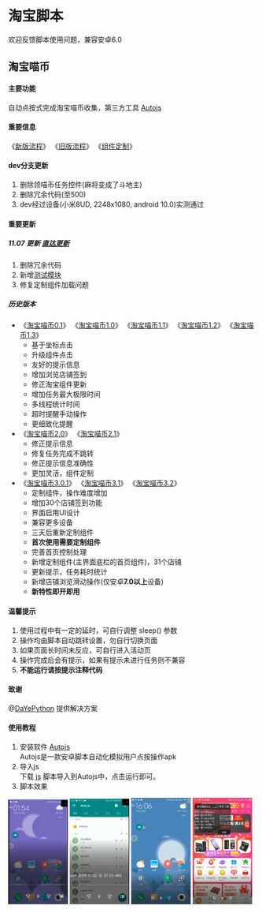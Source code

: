 # 淘宝脚本
欢迎反馈脚本使用问题，兼容安卓6.0
## 淘宝喵币
#### 主要功能  
自动点按式完成淘宝喵币收集，第三方工具 [Autojs](apk)
#### 重要信息
《[新版流程](./custom/log_3.0.txt)》 《[旧版流程](./custom/log.txt)》 《[组件定制](./custom)》 

#### dev分支更新

1. 删除领喵币任务控件(麻将变成了斗地主)
2. 删除冗余代码(至500)
3. dev经过设备(小米8UD, 2248x1080, android 10.0)实测通过


#### 重要更新
##### 11.07 更新 [直达更新](./release/淘宝喵币3.3.js)
1. 删除冗余代码
2. 新增[测试模块](./test)
3. 修复定制组件加载问题

##### 历史版本
* 《[淘宝喵币0.1](./release/history/淘宝喵币0.1.js)》 《[淘宝喵币1.0](./release/history/淘宝喵币1.0.js)》 《[淘宝喵币1.1](./release/history/淘宝喵币1.1.js)》 《[淘宝喵币1.2](./release/history/淘宝喵币1.2.js)》 《[淘宝喵币1.3](./release/history/淘宝喵币1.3.js)》
  * 基于坐标点击
  * 升级组件点击
  * 友好的提示信息
  * 增加浏览店铺签到
  * 修正淘宝组件更新
  * 增加任务最大极限时间
  * 多线程统计时间
  * 超时提醒手动操作
  * 更细致化提醒
* 《[淘宝喵币2.0](./release/history/淘宝喵币2.0.js)》 《[淘宝喵币2.1](./release/history/淘宝喵币2.1.js)》
  * 修正提示信息
  * 修复任务完成不跳转
  * 修正提示信息准确性
  * 更加灵活，组件定制
* 《[淘宝喵币3.0.1](./release/history/淘宝喵币3.0.1.js)》 《[淘宝喵币3.1](./release/history/淘宝喵币3.1.js)》 《[淘宝喵币3.2](./release/history/淘宝喵币3.2.js)》
  * 定制组件，操作难度增加
  * 增加30个店铺签到功能
  * 界面启用UI设计
  * 兼容更多设备
  * 三天后重新定制组件
  * **首次使用需要定制组件**
  * 完善首页控制处理
  * 新增定制组件(主界面底栏的首页组件)，31个店铺
  * 更新提示，任务耗时统计
  * 新增店铺浏览滑动操作(仅安卓**7.0以上**设备)
  * **新特性即开即用**
#### 温馨提示
1. 使用过程中有一定的延时，可自行调整 <kdb> sleep() </kbd> 参数
2. 操作均由脚本自动跳转设置，勿自行切换页面
3. 如果页面长时间未反应，可自行进入活动页
4. 操作完成后会有提示，如果有提示未进行任务则不兼容 
5. **不能运行请按提示注释代码** 
#### 致谢
@[DaYePython](https://github.com/DaYePython) 提供解决方案
#### 使用教程
1. 安装软件 [Autojs](apk)  
Autojs是一款安卓脚本自动化模拟用户点按操作apk
2. 导入js  
下载 [js](release) 脚本导入到Autojs中，点击运行即可。
3. 脚本效果   
<img src="picture/use1.x.gif" alt="使用1.x" width="24%" />
<img src="picture/use2.x.gif" alt="使用2.x" width="24%" />
<img src="picture/use3.x.gif" alt="使用3.x" width="24%" />
<img src="picture/use_sign3.x.gif" alt="店铺签到3.x" width="24%" />
